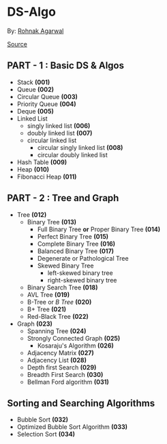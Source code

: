 # DS-Algo

By: [Rohnak Agarwal](https://rrka79wal.herokuapp.com/)

[Source](https://www.programiz.com/dsa)

## PART - 1 : Basic DS & Algos

* Stack **(001)**
* Queue **(002)**
* Circular Queue **(003)**
* Priority Queue **(004)**
* Deque **(005)**
* Linked List
  * singly linked list **(006)**
  * doubly linked list **(007)**
  * circular linked list
    * circular singly linked list **(008)**
    * circular doubly linked list
* Hash Table **(009)**
* Heap **(010)**
* Fibonacci Heap **(011)**

## PART - 2 : Tree and Graph

* Tree **(012)**
  * Binary Tree **(013)**
    * Full Binary Tree **or** Proper Binary Tree **(014)**
    * Perfect Binary Tree **(015)**
    * Complete Binary Tree **(016)**
    * Balanced Binary Tree **(017)**
    * Degenerate or Pathological Tree
    * Skewed Binary Tree
      * left-skewed binary tree
      * right-skewed binary tree
  * Binary Search Tree **(018)**
  * AVL Tree **(019)**
  * B-Tree or *B Tree* **(020)**
  * B+ Tree **(021)**
  * Red-Black Tree **(022)**
* Graph **(023)**
  * Spanning Tree **(024)**
  * Strongly Connected Graph **(025)**
    * Kosaraju's Algorithm **(026)**
  * Adjacency Matrix **(027)**
  * Adjacency List **(028)**
  * Depth first Search **(029)**
  * Breadth First Search **(030)**
  * Bellman Ford algorithm **(031)**

## Sorting and Searching Algorithms

* Bubble Sort **(032)**
* Optimized Bubble Sort Algorithm **(033)**
* Selection Sort **(034)**
